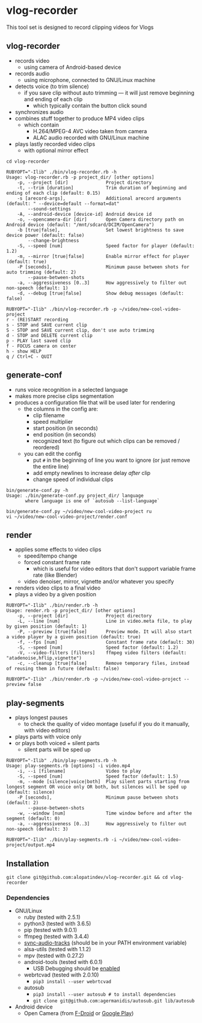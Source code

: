 # vlog-recorder
This tool set is designed to record clipping videos for Vlogs

## vlog-recorder
- records video
  - using camera of Android-based device
- records audio
  - using microphone, connected to GNU/Linux machine
- detects voice (to trim silence)
    - if you save clip without auto trimming — it will just remove beginning and ending of each clip
        - which typically contain the button click sound
- synchronizes audio
- combines stuff together to produce MP4 video clips
    - which contain
        - H.264/MPEG-4 AVC video taken from camera
        - ALAC audio recorded with GNU/Linux machine
- plays lastly recorded video clips
    - with optional mirror effect

```
cd vlog-recorder

RUBYOPT="-Ilib" ./bin/vlog-recorder.rb -h
Usage: vlog-recorder.rb -p project_dir/ [other options]
    -p, --project [dir]              Project directory
    -t, --trim [duration]            Trim duration of beginning and ending of each clip (default: 0.15)
    -s [arecord-args],               Additional arecord arguments (default: " --device=default --format=dat"
        --sound-settings
    -A, --android-device [device-id] Android device id
    -o, --opencamera-dir [dir]       Open Camera directory path on Android device (default: "/mnt/sdcard/DCIM/OpenCamera")
    -b [true|false],                 Set lowest brightness to save device power (default: false)
        --change-brightness
    -S, --speed [num]                Speed factor for player (default: 1.2)
    -m, --mirror [true|false]        Enable mirror effect for player (default: true)
    -P [seconds],                    Minimum pause between shots for auto trimming (default: 2)
        --pause-between-shots
    -a, --aggressiveness [0..3]      How aggressively to filter out non-speech (default: 1)
    -d, --debug [true|false]         Show debug messages (default: false)

RUBYOPT="-Ilib" ./bin/vlog-recorder.rb -p ~/video/new-cool-video-project
r - (RE)START recording
s - STOP and SAVE current clip
S - STOP and SAVE current clip, don't use auto trimming
d - STOP and DELETE current clip
p - PLAY last saved clip
f - FOCUS camera on center
h - show HELP
q / Ctrl+C - QUIT
```

## generate-conf
- runs voice recognition in a selected language
- makes more precise clips segmentation
- produces a configuration file that will be used later for rendering
    - the columns in the config are:
        - clip filename
        - speed multiplier
        - start position (in seconds)
        - end position (in seconds)
        - recognized text (to figure out which clips can be removed / reordered)
    - you can edit the config
        - put `#` in the beginning of line you want to ignore (or just remove the entire line)
        - add empty newlines to increase delay *after* clip
        - change speed of individual clips

```
bin/generate-conf.py -h
Usage: ./bin/generate-conf.py project_dir/ language
       where language is one of `autosub --list-language`

bin/generate-conf.py ~/video/new-cool-video-project ru
vi ~/video/new-cool-video-project/render.conf
```

## render
- applies some effects to video clips
    - speed/tempo change
    - forced constant frame rate
        - which is useful for video editors that don't support variable frame rate (like Blender)
    - video denoiser, mirror, vignette and/or whatever you specify
- renders video clips to a final video
- plays a video by a given position

```
RUBYOPT="-Ilib" ./bin/render.rb -h
Usage: render.rb -p project_dir/ [other options]
    -p, --project [dir]              Project directory
    -L, --line [num]                 Line in video.meta file, to play by given position (default: 1)
    -P, --preview [true|false]       Preview mode. It will also start a video player by a given position (default: true)
    -f, --fps [num]                  Constant frame rate (default: 30)
    -S, --speed [num]                Speed factor (default: 1.2)
    -V, --video-filters [filters]    ffmpeg video filters (default: "atadenoise,hflip,vignette")
    -c, --cleanup [true|false]       Remove temporary files, instead of reusing them in future (default: false)

RUBYOPT="-Ilib" ./bin/render.rb -p ~/video/new-cool-video-project --preview false
```

## play-segments
- plays longest pauses
    - to check the quality of video montage (useful if you do it manually, with video editors)
- plays parts with voice only
- or plays both voiced + silent parts
    - silent parts will be sped up

```
RUBYOPT="-Ilib" ./bin/play-segments.rb -h
Usage: play-segments.rb [options] -i video.mp4
    -i, --i [filename]               Video to play
    -S, --speed [num]                Speed factor (default: 1.5)
    -m, --mode [silence|voice|both]  Play silent parts starting from longest segment OR voice only OR both, but silences will be sped up (default: silence)
    -P [seconds],                    Minimum pause between shots (default: 2)
        --pause-between-shots
    -w, --window [num]               Time window before and after the segment (default: 0)
    -a, --aggressiveness [0..3]      How aggressively to filter out non-speech (default: 3)

RUBYOPT="-Ilib" ./bin/play-segments.rb -i ~/video/new-cool-video-project/output.mp4
```

## Installation
`git clone git@github.com:alopatindev/vlog-recorder.git && cd vlog-recorder`

### Dependencies
- GNU/Linux
    - ruby (tested with 2.5.1)
    - python3 (tested with 3.6.5)
    - pip (tested with 9.0.1)
    - ffmpeg (tested with 3.4.4)
    - [sync-audio-tracks](https://github.com/alopatindev/sync-audio-tracks) (should be in your PATH environment variable)
    - alsa-utils (tested with 1.1.2)
    - mpv (tested with 0.27.2)
    - android-tools (tested with 6.0.1)
        - USB Debugging should be [enabled](https://github.com/alopatindev/qdevicemonitor/blob/master/TROUBLESHOOTING.md#android-devices-are-not-recognized)
    - webrtcvad (tested with 2.0.10)
        - `pip3 install --user webrtcvad`
    - autosub
        - `pip3 install --user autosub # to install dependencies`
        - `git clone git@github.com:agermanidis/autosub.git lib/autosub`
- Android device
    - Open Camera (from [F-Droid](https://f-droid.org/en/packages/net.sourceforge.opencamera/) or [Google Play](https://play.google.com/store/apps/details?id=net.sourceforge.opencamera))

